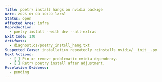 ```yaml
---
Title: poetry install hangs on nvidia package
Date: 2025-09-08 10:00 local
Status: open
Affected Area: infra
Reproduction:
  - poetry install --with dev --all-extras
Exit Code: 130
Artifacts:
  - diagnostics/poetry_install_hang.txt
Suspected Cause: installation repeatedly reinstalls nvidia/__init__.py and never completes.
Next Actions:
  - [ ] Pin or remove problematic nvidia dependency.
  - [ ] Retry poetry install after adjustment.
Resolution Evidence:
  - pending
---
```

